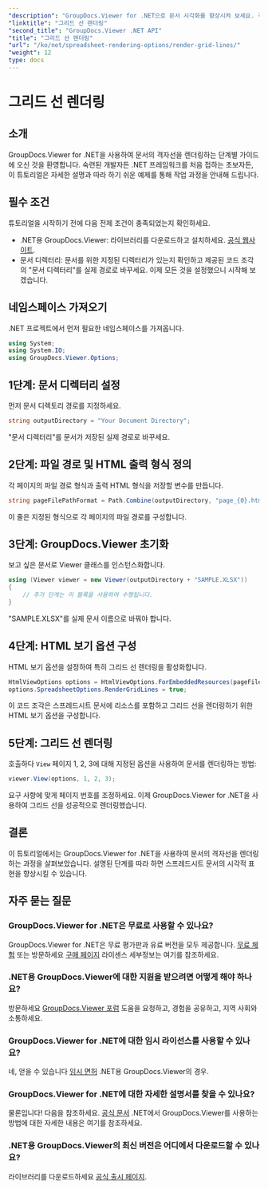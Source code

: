 ```yaml
---
"description": "GroupDocs.Viewer for .NET으로 문서 시각화를 향상시켜 보세요. 격자선을 손쉽게 렌더링할 수 있습니다. 지금 무료 체험판을 사용해 보세요!"
"linktitle": "그리드 선 렌더링"
"second_title": "GroupDocs.Viewer .NET API"
"title": "그리드 선 렌더링"
"url": "/ko/net/spreadsheet-rendering-options/render-grid-lines/"
"weight": 12
type: docs
---
```

# 그리드 선 렌더링

## 소개
GroupDocs.Viewer for .NET을 사용하여 문서의 격자선을 렌더링하는 단계별 가이드에 오신 것을 환영합니다. 숙련된 개발자든 .NET 프레임워크를 처음 접하는 초보자든, 이 튜토리얼은 자세한 설명과 따라 하기 쉬운 예제를 통해 작업 과정을 안내해 드립니다.
## 필수 조건
튜토리얼을 시작하기 전에 다음 전제 조건이 충족되었는지 확인하세요.
- .NET용 GroupDocs.Viewer: 라이브러리를 다운로드하고 설치하세요. [공식 웹사이트](https://releases.groupdocs.com/viewer/net/).
- 문서 디렉터리: 문서를 위한 지정된 디렉터리가 있는지 확인하고 제공된 코드 조각의 "문서 디렉터리"를 실제 경로로 바꾸세요.
이제 모든 것을 설정했으니 시작해 보겠습니다.
## 네임스페이스 가져오기
.NET 프로젝트에서 먼저 필요한 네임스페이스를 가져옵니다.
```csharp
using System;
using System.IO;
using GroupDocs.Viewer.Options;
```
## 1단계: 문서 디렉터리 설정
먼저 문서 디렉토리 경로를 지정하세요.
```csharp
string outputDirectory = "Your Document Directory";
```
"문서 디렉터리"를 문서가 저장된 실제 경로로 바꾸세요.
## 2단계: 파일 경로 및 HTML 출력 형식 정의
각 페이지의 파일 경로 형식과 출력 HTML 형식을 저장할 변수를 만듭니다.
```csharp
string pageFilePathFormat = Path.Combine(outputDirectory, "page_{0}.html");
```
이 줄은 지정된 형식으로 각 페이지의 파일 경로를 구성합니다.
## 3단계: GroupDocs.Viewer 초기화
보고 싶은 문서로 Viewer 클래스를 인스턴스화합니다.
```csharp
using (Viewer viewer = new Viewer(outputDirectory + "SAMPLE.XLSX"))
{
    // 추가 단계는 이 블록을 사용하여 수행됩니다.
}
```
"SAMPLE.XLSX"를 실제 문서 이름으로 바꿔야 합니다.
## 4단계: HTML 보기 옵션 구성
HTML 보기 옵션을 설정하여 특히 그리드 선 렌더링을 활성화합니다.
```csharp
HtmlViewOptions options = HtmlViewOptions.ForEmbeddedResources(pageFilePathFormat);
options.SpreadsheetOptions.RenderGridLines = true;
```
이 코드 조각은 스프레드시트 문서에 리소스를 포함하고 그리드 선을 렌더링하기 위한 HTML 보기 옵션을 구성합니다.
## 5단계: 그리드 선 렌더링
호출하다 `View` 페이지 1, 2, 3에 대해 지정된 옵션을 사용하여 문서를 렌더링하는 방법:
```csharp
viewer.View(options, 1, 2, 3);
```
요구 사항에 맞게 페이지 번호를 조정하세요.
이제 GroupDocs.Viewer for .NET을 사용하여 그리드 선을 성공적으로 렌더링했습니다.
## 결론
이 튜토리얼에서는 GroupDocs.Viewer for .NET을 사용하여 문서의 격자선을 렌더링하는 과정을 살펴보았습니다. 설명된 단계를 따라 하면 스프레드시트 문서의 시각적 표현을 향상시킬 수 있습니다.
## 자주 묻는 질문
### GroupDocs.Viewer for .NET은 무료로 사용할 수 있나요?
GroupDocs.Viewer for .NET은 무료 평가판과 유료 버전을 모두 제공합니다. [무료 체험](https://releases.groupdocs.com/) 또는 방문하세요 [구매 페이지](https://purchase.groupdocs.com/buy) 라이센스 세부정보는 여기를 참조하세요.
### .NET용 GroupDocs.Viewer에 대한 지원을 받으려면 어떻게 해야 하나요?
방문하세요 [GroupDocs.Viewer 포럼](https://forum.groupdocs.com/c/viewer/9) 도움을 요청하고, 경험을 공유하고, 지역 사회와 소통하세요.
### GroupDocs.Viewer for .NET에 대한 임시 라이선스를 사용할 수 있나요?
네, 얻을 수 있습니다 [임시 면허](https://purchase.groupdocs.com/temporary-license/) .NET용 GroupDocs.Viewer의 경우.
### GroupDocs.Viewer for .NET에 대한 자세한 설명서를 찾을 수 있나요?
물론입니다! 다음을 참조하세요. [공식 문서](https://tutorials.groupdocs.com/viewer/net/) .NET에서 GroupDocs.Viewer를 사용하는 방법에 대한 자세한 내용은 여기를 참조하세요.
### .NET용 GroupDocs.Viewer의 최신 버전은 어디에서 다운로드할 수 있나요?
라이브러리를 다운로드하세요 [공식 출시 페이지](https://releases.groupdocs.com/viewer/net/).